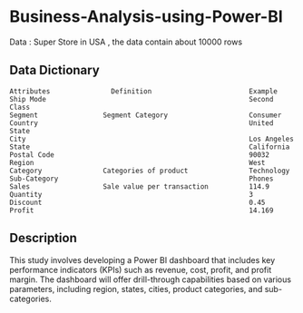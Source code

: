 # Business-Analysis-using-Power-BI
Data : Super Store in USA , the data contain about 10000 rows
## Data Dictionary
    Attributes	             Definition	                       Example
    Ship Mode		                                           Second Class
    Segment	               Segment Category	                   Consumer
    Country		                                               United State
    City		                                               Los Angeles
    State		                                               California
    Postal Code		                                           90032
    Region	                                                   West
    Category	           Categories of product	           Technology
    Sub-Category		                                       Phones
    Sales	               Sale value per transaction          114.9
    Quantity		                                           3
    Discount		                                           0.45
    Profit		                                               14.169
## Description
 This study involves developing a Power BI dashboard that includes key performance indicators (KPIs) such as revenue, cost, profit, and profit margin. The dashboard will offer drill-through capabilities based on various parameters, including region, states, cities, product categories, and sub-categories.
 


    
